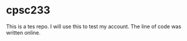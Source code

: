 # cpsc233
This is a tes repo. I will use this to test my account.
The line of code was written online.
